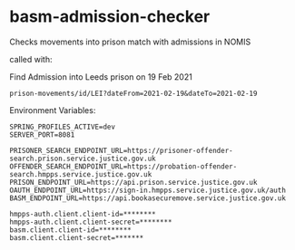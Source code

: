 # basm-admission-checker
Checks movements into prison match with admissions in NOMIS


called with:

Find Admission into Leeds prison on 19 Feb 2021
```http request
prison-movements/id/LEI?dateFrom=2021-02-19&dateTo=2021-02-19
```


Environment Variables:

```dotenv
SPRING_PROFILES_ACTIVE=dev
SERVER_PORT=8081

PRISONER_SEARCH_ENDPOINT_URL=https://prisoner-offender-search.prison.service.justice.gov.uk
OFFENDER_SEARCH_ENDPOINT_URL=https://probation-offender-search.hmpps.service.justice.gov.uk
PRISON_ENDPOINT_URL=https://api.prison.service.justice.gov.uk
OAUTH_ENDPOINT_URL=https://sign-in.hmpps.service.justice.gov.uk/auth
BASM_ENDPOINT_URL=https://api.bookasecuremove.service.justice.gov.uk

hmpps-auth.client.client-id=********
hmpps-auth.client.client-secret=********
basm.client.client-id=********
basm.client.client-secret=*******

```
